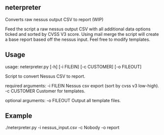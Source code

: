 ## neterpreter
Converts raw nessus output CSV to report (WIP) 

Feed the script a raw nessus output CSV with all additional data options ticked and sorted by CVSS V3 score. Using mail merge the script will create a base report based off the nessus input. Feel free to modify templates.

## Usage 
usage: neterpreter.py [-h] [-i FILEIN] [-c CUSTOMER] [-o FILEOUT] 
 
Script to convert Nessus CSV to report. 
 
required arguments: 
  -i FILEIN    Nessus csv export (sort by cvss v3 low-high). 
  -c CUSTOMER  Customer for templates. 
 
optional arguments: 
  -o FILEOUT   Output all template files. 
 
## Example 
./neterpreter.py -i nessus_input.csv -c Nobody -o report 
